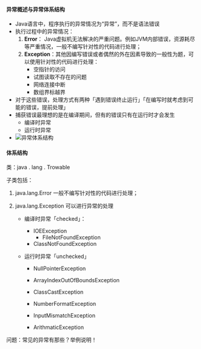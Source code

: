 #### 异常概述与异常体系结构

* Java语言中，程序执行的异常情况为“异常”，而不是语法错误
* 执行过程中的异常情况：
  1. **Error**： Java虚拟机无法解决的严重问题。例如JVM内部错误，资源耗尽等严重情况，一般不编写针对性的代码进行处理；
  2. **Exception**：其他因编写错误或者偶然的外在因素导致的一般性为题，可以使用针对性的代码进行处理：
     * 空指针的访问
     * 试图读取不存在的问题
     * 网络连接中断
     * 数组界标越界
* 对于这些错误，处理方式有两种「遇到错误终止运行」「在编写时就考虑到可能的错误，提前处理」
* 捕获错误最理想的是在编译期间，但有的错误只有在运行时才会发生
  * 编译时异常
  * 运行时异常
* ![异常体系结构](/home/huangzheng2011/Projects/JavaProjects/Java/Java2018/notes/images/异常体系结构.png)



#### 体系结构

类：java . lang . Trowable

子类包括：

1. java.lang.Error 一般不编写针对性的代码进行处理；

2. java.lang.Exception 可以进行异常的处理

   * 编译时异常「checked」：

     * IOEException
       * FileNotFoundException
     * ClassNotFoundException

   * 运行时异常「unchecked」

     * NullPointerException

     * ArrayIndexOutOfBoundsException

     * ClassCastException

     * NumberFormatException

     * InputMismatchException

     * ArithmaticException

       

问题：常见的异常有那些？举例说明！